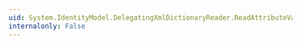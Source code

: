 ```yaml
---
uid: System.IdentityModel.DelegatingXmlDictionaryReader.ReadAttributeValue
internalonly: False
---
```

